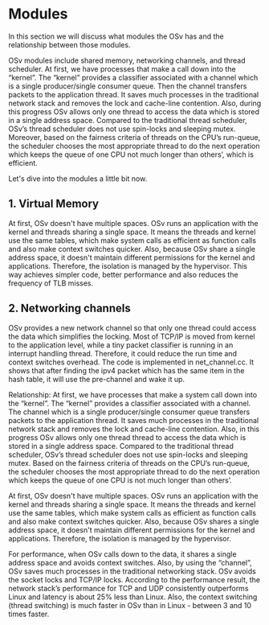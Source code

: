 # Modules
In this section we will discuss what modules the OSv has and the relationship between those modules.

OSv modules include shared memory, networking channels, and thread scheduler. At first, we have processes that make a call down into the “kernel”. The “kernel” provides a classifier associated with a channel which is a single producer/single consumer queue. Then the channel transfers packets to the application thread. It saves much processes in the traditional network stack and removes the lock and cache-line contention. Also, during this progress OSv allows only one thread to access the data which is stored in a single address space. Compared to the traditional thread scheduler, OSv’s thread scheduler does not use spin-locks and sleeping mutex. Moreover, based on the fairness criteria of threads on the CPU’s run-queue, the scheduler chooses the most appropriate thread to do the next operation which keeps the queue of one CPU not much longer than others’, which is efficient.

Let's dive into the modules a little bit now.

## 1. Virtual Memory

At first, OSv doesn't have multiple spaces. OSv runs an application with the kernel and threads sharing a single space. It means the threads and kernel use the same tables, which make system calls as efficient as function calls and also make context switches quicker. Also, because OSv share a single address space, it doesn't maintain different permissions for the kernel and applications. Therefore, the isolation is managed by the hypervisor. This way achieves simpler code, better performance and also reduces the frequency of TLB misses.

## 2. Networking channels

OSv provides a new network channel so that only one thread could access the data which simplifies the locking. Most of TCP/IP is moved from kernel to the application level, while a tiny packet classifier is running in an interrupt handling thread. Therefore, it could reduce the run time and context switches overhead. The code is implemented in net_channel.cc. It shows that after finding the ipv4 packet which has the same item in the hash table, it will use the pre-channel and wake it up.

Relationship: At first, we have processes that make a system call down into the “kernel”. The “kernel” provides a classifier associated with a channel. The channel which is a single producer/single consumer queue transfers packets to the application thread. It saves much processes in the traditional network stack and removes the lock and cache-line contention. Also, in this progress OSv allows only one thread thread to access the data which is stored in a single address space. Compared to the traditional thread scheduler, OSv’s thread scheduler does not use spin-locks and sleeping mutex. Based on the fairness criteria of threads on the CPU’s run-queue, the scheduler chooses the most appropriate thread to do the next operation which keeps the queue of one CPU is not much longer than others’. 

At first, OSv doesn't have multiple spaces. OSv runs an application with the kernel and threads sharing a single space. It means the threads and kernel use the same tables, which make system calls as efficient as function calls and also make context switches quicker. Also, because OSv shares a single address space, it doesn't maintain different permissions for the kernel and applications. Therefore, the isolation is managed by the hypervisor.

For performance, when OSv calls down to the data, it shares a single address space and avoids context switches. Also, by using the “channel”, OSv saves much processes in the traditional networking stack. OSv avoids the socket locks and TCP/IP locks. According to the performance result, the network stack’s performance for TCP and UDP consistently outperforms Linux and latency is about 25% less than Linux. Also, the context switching (thread switching) is much faster in OSv than in Linux - between 3 and 10 times faster.
